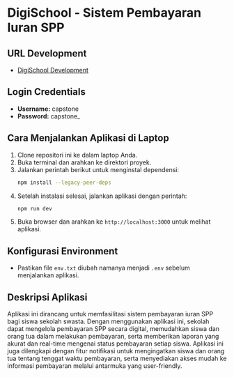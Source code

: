 # DigiSchool - Sistem Pembayaran Iuran SPP

## URL Development
- [DigiSchool Development](https://digischool-three.vercel.app/)

## Login Credentials
- **Username:** capstone
- **Password:** capstone_

## Cara Menjalankan Aplikasi di Laptop
1. Clone repositori ini ke dalam laptop Anda.
2. Buka terminal dan arahkan ke direktori proyek.
3. Jalankan perintah berikut untuk menginstal dependensi:
   ```bash
   npm install --legacy-peer-deps
   ```
4. Setelah instalasi selesai, jalankan aplikasi dengan perintah:
   ```bash
   npm run dev
   ```
5. Buka browser dan arahkan ke `http://localhost:3000` untuk melihat aplikasi.

## Konfigurasi Environment
- Pastikan file `env.txt` diubah namanya menjadi `.env` sebelum menjalankan aplikasi.

## Deskripsi Aplikasi
Aplikasi ini dirancang untuk memfasilitasi sistem pembayaran iuran SPP bagi siswa sekolah swasta. Dengan menggunakan aplikasi ini, sekolah dapat mengelola pembayaran SPP secara digital, memudahkan siswa dan orang tua dalam melakukan pembayaran, serta memberikan laporan yang akurat dan real-time mengenai status pembayaran setiap siswa. Aplikasi ini juga dilengkapi dengan fitur notifikasi untuk mengingatkan siswa dan orang tua tentang tenggat waktu pembayaran, serta menyediakan akses mudah ke informasi pembayaran melalui antarmuka yang user-friendly.